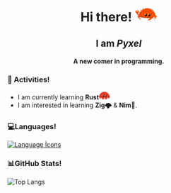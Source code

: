 <h1 align="center">Hi there!  <img src="ferris_gesture.svg" alt="Ferris says Hello!" width="50">  </h1>
<h2 align="center">I am <em>Pyxel</em></h2>
<h4 align="center">A new comer in programming.</h4>  

<h3>🌱 Activities!</h3>

- I am currently learning **Rust**<img src="ferris.svg" alt="Ferris!" width="25"/> 
- I am interested in learning **Zig🌩️** & **Nim👑**.

<h3>💻Languages!</h3>

[![Language İcons](https://skillicons.dev/icons?i=rust,java)](https://skillicons.dev)

<h3>📊GitHub Stats!</h3>

![Top Langs](https://github-readme-stats.vercel.app/api/top-langs/?username=pyxel00&layout=donut&theme=radical)
 
